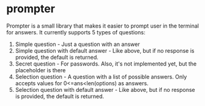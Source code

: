 # prompter

Prompter is a small library that makes it easier to prompt user in the terminal for answers. It currently supports 5 types of questions:

1. Simple question - Just a question with an answer
2. Simple question with default answer - Like above, but if no response is provided, the default is returned.
3. Secret question - For passwords. Also, it's not implemented yet, but the placeholder is there
4. Selection question - A question with a list of possible answers. Only accepts values for 0<=ans<len(options) as answers.
5. Selection question with default answer - Like above, but if no response is provided, the default is returned.
